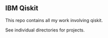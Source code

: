 ## IBM Qiskit 

This repo contains all my work involving qiskit. 

See individual directories for projects. 
